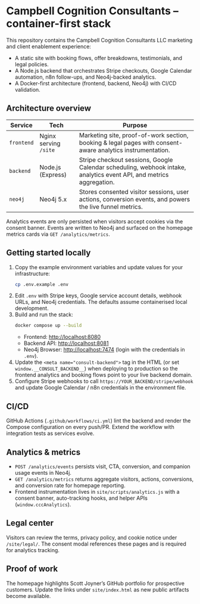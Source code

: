 # Campbell Cognition Consultants – container-first stack

This repository contains the Campbell Cognition Consultants LLC marketing and client enablement experience:

- A static site with booking flows, offer breakdowns, testimonials, and legal policies.
- A Node.js backend that orchestrates Stripe checkouts, Google Calendar automation, n8n follow-ups, and Neo4j-backed analytics.
- A Docker-first architecture (frontend, backend, Neo4j) with CI/CD validation.

## Architecture overview

| Service   | Tech | Purpose |
|-----------|------|---------|
| `frontend` | Nginx serving `/site` | Marketing site, proof-of-work section, booking & legal pages with consent-aware analytics instrumentation. |
| `backend`  | Node.js (Express) | Stripe checkout sessions, Google Calendar scheduling, webhook intake, analytics event API, and metrics aggregation. |
| `neo4j`    | Neo4j 5.x | Stores consented visitor sessions, user actions, conversion events, and powers the live funnel metrics. |

Analytics events are only persisted when visitors accept cookies via the consent banner. Events are written to Neo4j and surfaced on the homepage metrics cards via `GET /analytics/metrics`.

## Getting started locally

1. Copy the example environment variables and update values for your infrastructure:
   ```bash
   cp .env.example .env
   ```
2. Edit `.env` with Stripe keys, Google service account details, webhook URLs, and Neo4j credentials. The defaults assume containerised local development.
3. Build and run the stack:
   ```bash
   docker compose up --build
   ```
   - Frontend: <http://localhost:8080>
   - Backend API: <http://localhost:8081>
   - Neo4j Browser: <http://localhost:7474> (login with the credentials in `.env`).
4. Update the `<meta name="consult-backend">` tag in the HTML (or set `window.__CONSULT_BACKEND__`) when deploying to production so the frontend analytics and booking flows point to your live backend domain.
5. Configure Stripe webhooks to call `https://YOUR_BACKEND/stripe/webhook` and update Google Calendar / n8n credentials in the environment file.

## CI/CD

GitHub Actions (`.github/workflows/ci.yml`) lint the backend and render the Compose configuration on every push/PR. Extend the workflow with integration tests as services evolve.

## Analytics & metrics

- `POST /analytics/events` persists visit, CTA, conversion, and companion usage events in Neo4j.
- `GET /analytics/metrics` returns aggregate visitors, actions, conversions, and conversion rate for homepage reporting.
- Frontend instrumentation lives in `site/scripts/analytics.js` with a consent banner, auto-tracking hooks, and helper APIs (`window.cccAnalytics`).

## Legal center

Visitors can review the terms, privacy policy, and cookie notice under `/site/legal/`. The consent modal references these pages and is required for analytics tracking.

## Proof of work

The homepage highlights Scott Joyner’s GitHub portfolio for prospective customers. Update the links under `site/index.html` as new public artifacts become available.

